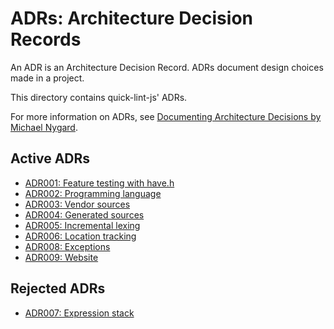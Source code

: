 # ADRs: Architecture Decision Records

An ADR is an Architecture Decision Record. ADRs document design choices made in
a project.

This directory contains quick-lint-js' ADRs.

For more information on ADRs, see [Documenting Architecture Decisions by Michael
Nygard][ADR-bible].

## Active ADRs

* [ADR001: Feature testing with have.h](ADR001-Feature-testing-with-have-h.md)
* [ADR002: Programming language](ADR002-Programming-language.md)
* [ADR003: Vendor sources](ADR003-Vendor-sources.md)
* [ADR004: Generated sources](ADR004-Generated-sources.md)
* [ADR005: Incremental lexing](ADR005-Incremental-lexing.md)
* [ADR006: Location tracking](ADR006-Location-tracking.md)
* [ADR008: Exceptions](ADR008-Exceptions.md)
* [ADR009: Website](ADR009-Website.md)

## Rejected ADRs

* [ADR007: Expression stack](ADR007-Expression-stack.md)

[ADR-bible]: https://cognitect.com/blog/2011/11/15/documenting-architecture-decisions
